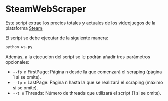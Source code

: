 # SteamWebScraper
Este script extrae los precios totales y actuales de los videojuegos de la plataforma [Steam](https://store.steampowered.com/search/?page=1)

El script se debe ejecutar de la siguiente manera:
```
python ws.py
```

Además, a la ejecución del script se le podrán añadir tres parámetros opcionales:
* `--fp n` FirstPage: Página n desde la que comenzará el scraping (página 1 si se omite).
* `--lp n` LastPage: Página n hasta la que se realizará el scraping (máximo si se omite).
* `--t n`  Threads: Número de threads que utilizará el script (1 si se omite).
